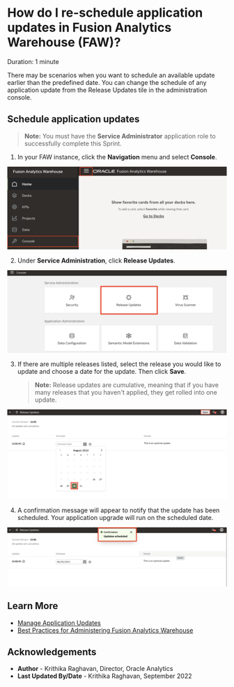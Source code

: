 # How do I re-schedule application updates in Fusion Analytics Warehouse (FAW)?
Duration: 1 minute

There may be scenarios when you want to schedule an available update earlier than the predefined date. You can change the schedule of any application update from the Release Updates tile in the administration console.

## Schedule application updates
>**Note:** You must have the **Service Administrator** application role to successfully complete this Sprint.

1. In your FAW instance, click the **Navigation** menu and select **Console**.

  ![Console](images/console.png)

2. Under **Service Administration**, click **Release Updates**.

  ![Release updates](images/dataconfig.png)

3. If there are multiple releases listed, select the release you would like to update and choose a date for the update. Then click **Save**.
    >**Note:** Release updates are cumulative, meaning that if you have many releases that you haven't applied, they get rolled into one update.

  ![Schedule update](images/schedule.png)

4. A confirmation message will appear to notify that the update has been scheduled. Your application upgrade will run on the scheduled date.

  ![Confirmation](images/confirmation.png)


## Learn More
* [Manage Application Updates](https://docs.oracle.com/en/cloud/saas/analytics/22r2/fawag/manage-application-updates.html#GUID-091A707A-AB05-4F58-99C2-012BEC241E72)
* [Best Practices for Administering Fusion Analytics Warehouse](https://blogs.oracle.com/analytics/post/fusion-analytics-warehouse-best-practice-series---administering-faw)

## Acknowledgements
* **Author** - Krithika Raghavan, Director, Oracle Analytics
* **Last Updated By/Date** - Krithika Raghavan, September 2022
